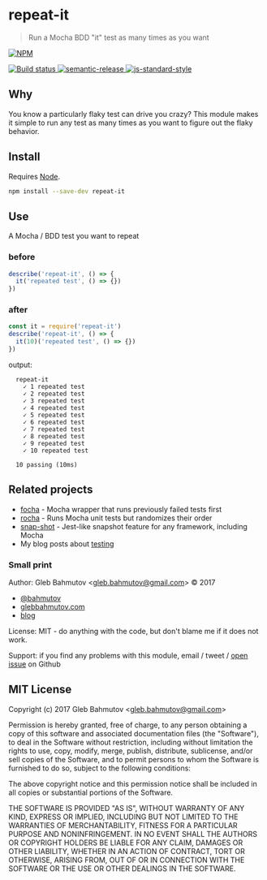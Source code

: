# repeat-it

> Run a Mocha BDD &#34;it&#34; test as many times as you want

[![NPM][npm-icon] ][npm-url]

[![Build status][ci-image] ][ci-url]
[![semantic-release][semantic-image] ][semantic-url]
[![js-standard-style][standard-image]][standard-url]

## Why

You know a particularly flaky test can drive you crazy? This module makes it
simple to run any test as many times as you want to figure out the flaky
behavior.

## Install

Requires [Node](https://nodejs.org/en/).

```sh
npm install --save-dev repeat-it
```

## Use

A Mocha / BDD test you want to repeat

### before

```js
describe('repeat-it', () => {
  it('repeated test', () => {})
})
```

### after

```js
const it = require('repeat-it')
describe('repeat-it', () => {
  it(10)('repeated test', () => {})
})
```

output:

```
  repeat-it
    ✓ 1 repeated test
    ✓ 2 repeated test
    ✓ 3 repeated test
    ✓ 4 repeated test
    ✓ 5 repeated test
    ✓ 6 repeated test
    ✓ 7 repeated test
    ✓ 8 repeated test
    ✓ 9 repeated test
    ✓ 10 repeated test

  10 passing (10ms)
```

## Related projects

* [focha](https://github.com/bahmutov/focha) - Mocha wrapper
  that runs previously failed tests first
* [rocha](https://github.com/bahmutov/rocha) - Runs Mocha unit
  tests but randomizes their order
* [snap-shot](https://github.com/bahmutov/snap-shot) - Jest-like
  snapshot feature for any framework, including Mocha
* My blog posts about [testing](https://glebbahmutov.com/blog/tags/testing/)

### Small print

Author: Gleb Bahmutov &lt;gleb.bahmutov@gmail.com&gt; &copy; 2017

* [@bahmutov](https://twitter.com/bahmutov)
* [glebbahmutov.com](https://glebbahmutov.com)
* [blog](https://glebbahmutov.com/blog)

License: MIT - do anything with the code, but don't blame me if it does not work.

Support: if you find any problems with this module, email / tweet /
[open issue](https://github.com/bahmutov/repeat-it/issues) on Github

## MIT License

Copyright (c) 2017 Gleb Bahmutov &lt;gleb.bahmutov@gmail.com&gt;

Permission is hereby granted, free of charge, to any person
obtaining a copy of this software and associated documentation
files (the "Software"), to deal in the Software without
restriction, including without limitation the rights to use,
copy, modify, merge, publish, distribute, sublicense, and/or sell
copies of the Software, and to permit persons to whom the
Software is furnished to do so, subject to the following
conditions:

The above copyright notice and this permission notice shall be
included in all copies or substantial portions of the Software.

THE SOFTWARE IS PROVIDED "AS IS", WITHOUT WARRANTY OF ANY KIND,
EXPRESS OR IMPLIED, INCLUDING BUT NOT LIMITED TO THE WARRANTIES
OF MERCHANTABILITY, FITNESS FOR A PARTICULAR PURPOSE AND
NONINFRINGEMENT. IN NO EVENT SHALL THE AUTHORS OR COPYRIGHT
HOLDERS BE LIABLE FOR ANY CLAIM, DAMAGES OR OTHER LIABILITY,
WHETHER IN AN ACTION OF CONTRACT, TORT OR OTHERWISE, ARISING
FROM, OUT OF OR IN CONNECTION WITH THE SOFTWARE OR THE USE OR
OTHER DEALINGS IN THE SOFTWARE.

[npm-icon]: https://nodei.co/npm/repeat-it.svg?downloads=true
[npm-url]: https://npmjs.org/package/repeat-it
[ci-image]: https://travis-ci.org/bahmutov/repeat-it.svg?branch=master
[ci-url]: https://travis-ci.org/bahmutov/repeat-it
[semantic-image]: https://img.shields.io/badge/%20%20%F0%9F%93%A6%F0%9F%9A%80-semantic--release-e10079.svg
[semantic-url]: https://github.com/semantic-release/semantic-release
[standard-image]: https://img.shields.io/badge/code%20style-standard-brightgreen.svg
[standard-url]: http://standardjs.com/
